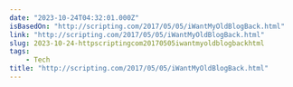 ```yaml
---
date: "2023-10-24T04:32:01.000Z"
isBasedOn: "http://scripting.com/2017/05/05/iWantMyOldBlogBack.html"
link: "http://scripting.com/2017/05/05/iWantMyOldBlogBack.html"
slug: 2023-10-24-httpscriptingcom20170505iwantmyoldblogbackhtml
tags:
    - Tech
title: "http://scripting.com/2017/05/05/iWantMyOldBlogBack.html"
---
```

